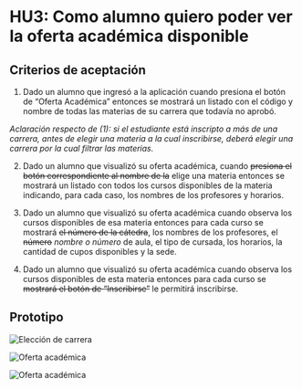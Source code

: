 # HU3: Como alumno quiero poder ver la oferta académica disponible

## Criterios de aceptación

1. Dado un alumno que ingresó a la aplicación cuando presiona el botón de “Oferta Académica” entonces se mostrará un listado con el código y nombre de todas las materias de su carrera que todavía no aprobó.

*Aclaración respecto de (1): si el estudiante está inscripto a más de una carrera, antes de elegir una materia a la cual inscribirse, deberá elegir una carrera por la cual filtrar las materias.*

2. Dado un alumno que visualizó su oferta académica, cuando ~~presiona el botón correspondiente al nombre de la~~ elige una  materia entonces se mostrará un listado con todos los cursos disponibles de la materia indicando, para cada caso, los nombres de los profesores y horarios.

3. Dado un alumno que visualizó su oferta académica cuando observa los cursos disponibles de esa materia entonces para cada curso se mostrará ~~el número de la cátedra~~, los nombres de los profesores, el ~~número~~ *nombre o número* de aula, el tipo de cursada, los horarios, la cantidad de cupos disponibles y la sede.

4. Dado un alumno que visualizó su oferta académica cuando observa los cursos disponibles de esta materia entonces para cada curso se ~~mostrará el botón de “Inscribirse”~~ le permitirá inscribirse.
	

## Prototipo
![Elección de carrera](./prototipos/elegir-carrera.png)

![Oferta académica](./prototipos/oferta_academica.png)

![Oferta académica](./prototipos/materia.png)